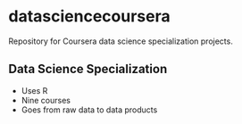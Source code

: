 datasciencecoursera
===================

Repository for Coursera data science specialization projects.
## Data Science Specialization 
* Uses R 
* Nine courses 
* Goes from raw data to data products
